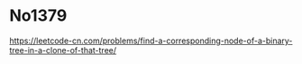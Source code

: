 # No1379

https://leetcode-cn.com/problems/find-a-corresponding-node-of-a-binary-tree-in-a-clone-of-that-tree/
